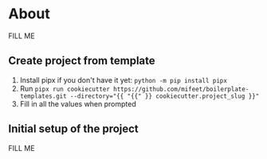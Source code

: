 # About
FILL ME

## Create project from template
1. Install pipx if you don't have it yet: `python -m pip install pipx`
2. Run `pipx run cookiecutter https://github.com/mifeet/boilerplate-templates.git --directory="{{ "{{" }} cookiecutter.project_slug }}"`
3. Fill in all the values when prompted

## Initial setup of the project
FILL ME
